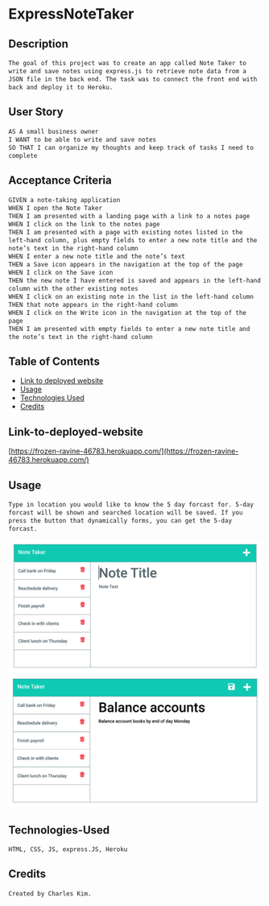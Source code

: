 # ExpressNoteTaker

## Description

```
The goal of this project was to create an app called Note Taker to write and save notes using express.js to retrieve note data from a JSON file in the back end. The task was to connect the front end with back and deploy it to Heroku.
```

## User Story

```
AS A small business owner
I WANT to be able to write and save notes
SO THAT I can organize my thoughts and keep track of tasks I need to complete
```


## Acceptance Criteria

```
GIVEN a note-taking application
WHEN I open the Note Taker
THEN I am presented with a landing page with a link to a notes page
WHEN I click on the link to the notes page
THEN I am presented with a page with existing notes listed in the left-hand column, plus empty fields to enter a new note title and the note’s text in the right-hand column
WHEN I enter a new note title and the note’s text
THEN a Save icon appears in the navigation at the top of the page
WHEN I click on the Save icon
THEN the new note I have entered is saved and appears in the left-hand column with the other existing notes
WHEN I click on an existing note in the list in the left-hand column
THEN that note appears in the right-hand column
WHEN I click on the Write icon in the navigation at the top of the page
THEN I am presented with empty fields to enter a new note title and the note’s text in the right-hand column
```

## Table of Contents

- [Link to deployed website](#link-to-deployed-website)
- [Usage](#usage)
- [Technologies Used](#technologies-used)
- [Credits](#credits)

## Link-to-deployed-website

[https://frozen-ravine-46783.herokuapp.com/](https://frozen-ravine-46783.herokuapp.com/)

## Usage

```
Type in location you would like to know the 5 day forcast for. 5-day forcast will be shown and searched location will be saved. If you press the button that dynamically forms, you can get the 5-day forcast.
```

![alt text](./Assets/11-express-homework-demo-01.png)
![alt text](./Assets/11-express-homework-demo-02.png)

## Technologies-Used

```
HTML, CSS, JS, express.JS, Heroku
```

## Credits

```
Created by Charles Kim.